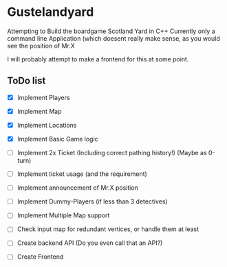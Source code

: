 # Gustelandyard
Attempting to Build the boardgame Scotland Yard in C++
Currently only a command line Application (which doesent really make sense, as you would see the position of Mr.X

I will probably attempt to make a frontend for this at some point.

## ToDo list
- [x] Implement Players
- [x] Implement Map
- [x] Implement Locations
- [x] Implement Basic Game logic
- [ ] Implement 2x Ticket (Including correct pathing history!) (Maybe as 0-turn)
- [ ] Implement ticket usage (and the requirement)
- [ ] Implement announcement of Mr.X position
- [ ] Implement Dummy-Players (if less than 3 detectives)
- [ ] Implement Multiple Map support
- [ ] Check input map for redundant vertices, or handle them at least
- [ ] Create backend API (Do you even call that an API?)
- [ ] Create Frontend

